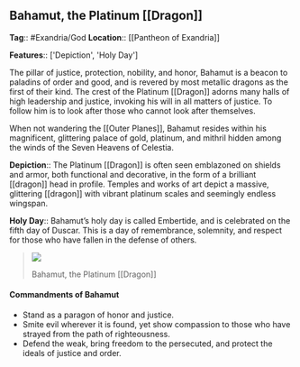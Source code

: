 ## Bahamut, the Platinum [[Dragon]]
**Tag**:: #Exandria/God
**Location**:: [[Pantheon of Exandria]]

**Features**:: ['Depiction', 'Holy Day']

The pillar of justice, protection, nobility, and honor, Bahamut is a beacon to paladins of order and good, and is revered by most metallic dragons as the first of their kind. The crest of the Platinum [[Dragon]] adorns many halls of high leadership and justice, invoking his will in all matters of justice. To follow him is to look after those who cannot look after themselves.

When not wandering the [[Outer Planes]], Bahamut resides within his magnificent, glittering palace of gold, platinum, and mithril hidden among the winds of the Seven Heavens of Celestia.

**Depiction**:: The Platinum [[Dragon]] is often seen emblazoned on shields and armor, both functional and decorative, in the form of a brilliant [[dragon]] head in profile. Temples and works of art depict a massive, glittering [[dragon]] with vibrant platinum scales and seemingly endless wingspan.

**Holy Day**:: Bahamut’s holy day is called Embertide, and is celebrated on the fifth day of Duscar. This is a day of remembrance, solemnity, and respect for those who have fallen in the defense of others.

> [![](https://media.dndbeyond.com/compendium-images/egtw/yDOyqyOocErRgYJK/01-06.png)](https://media.dndbeyond.com/compendium-images/egtw/yDOyqyOocErRgYJK/01-06.png)
> 
> Bahamut, the Platinum [[Dragon]]

#### Commandments of Bahamut

-   Stand as a paragon of honor and justice.
-   Smite evil wherever it is found, yet show compassion to those who have strayed from the path of righteousness.
-   Defend the weak, bring freedom to the persecuted, and protect the ideals of justice and order.